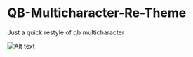 # QB-Multicharacter-Re-Theme

Just a quick restyle of qb multicharacter

![Alt text]((https://i.imgur.com/O8bvD2N.png)https://i.imgur.com/O8bvD2N.png)


